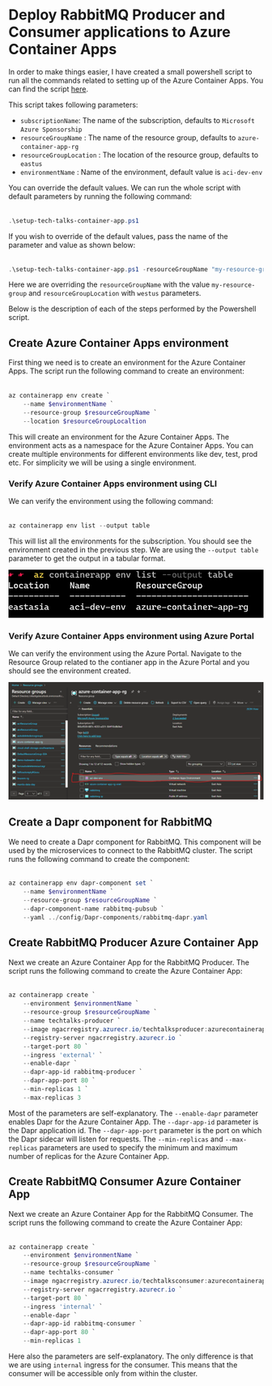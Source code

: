 # Deploy RabbitMQ Producer and Consumer applications to Azure Container Apps

In order to make things easier, I have created a small powershell script to run all the commands related to setting up of the Azure Container Apps. You can find the script [here](powershell/setup-tech-talks-container-app.ps1).

This script takes following parameters:

- `subscriptionName`: The name of the subscription, defaults to `Microsoft Azure Sponsorship`
- `resourceGroupName` : The name of the resource group, defaults to `azure-container-app-rg`
- `resourceGroupLocation` : The location of the resource group, defaults to `eastus`
- `environmentName` : Name of the environment, default value is `aci-dev-env`

You can override the default values. We can run the whole script with default parameters by running the following command:

```powershell

.\setup-tech-talks-container-app.ps1

```

If you wish to override of the default values, pass the name of the parameter and value as shown below:

```powershell

.\setup-tech-talks-container-app.ps1 -resourceGroupName "my-resource-group" -resourceGroupLocation "westus"

```

Here we are overriding the `resourceGroupName` with the value `my-resource-group` and `resourceGroupLocation` with `westus` parameters.

Below is the description of each of the steps performed by the Powershell script.

## Create Azure Container Apps environment

First thing we need is to create an environment for the Azure Container Apps. The script run the following command to create an environment:

```Powershell

az containerapp env create `
    --name $environmentName `
    --resource-group $resourceGroupName `
    --location $resourceGroupLocaltion

```

This will create an environment for the Azure Container Apps. The environment acts as a namespace for the Azure Container Apps. You can create multiple environments for different environments like dev, test, prod etc. For simplicity we will be using a single environment.

### Verify Azure Container Apps environment using CLI

We can verify the environment using the following command:

```Powershell

az containerapp env list --output table

```

This will list all the environments for the subscription. You should see the environment created in the previous step. We are using the `--output table` parameter to get the output in a tabular format.

![Verify Azure Container Apps environment using CLI](/images/verify-azure-container-apps-environment-cli.png)

### Verify Azure Container Apps environment using Azure Portal

We can verify the environment using the Azure Portal. Navigate to the Resource Group related to the contianer app in the Azure Portal and you should see the environment created.

![Verify Azure Contianer Apps Environment](/images/verify-azure-container-apps-environment.png)

## Create a Dapr component for RabbitMQ

We need to create a Dapr component for RabbitMQ. This component will be used by the microservices to connect to the RabbitMQ cluster. The script runs the following command to create the component:

```Powershell

az containerapp env dapr-component set `
    --name $environmentName `
    --resource-group $resourceGroupName `
    --dapr-component-name rabbitmq-pubsub `
    --yaml ../config/Dapr-components/rabbitmq-dapr.yaml

```

## Create RabbitMQ Producer Azure Container App

Next we create an Azure Container App for the RabbitMQ Producer. The script runs the following command to create the Azure Container App:

```Powershell

az containerapp create `
    --environment $environmentName `
    --resource-group $resourceGroupName `
    --name techtalks-producer `
    --image ngacrregistry.azurecr.io/techtalksproducer:azurecontainerapp `
    --registry-server ngacrregistry.azurecr.io `
    --target-port 80 `
    --ingress 'external' `
    --enable-dapr `
    --dapr-app-id rabbitmq-producer `
    --dapr-app-port 80 `
    --min-replicas 1 `
    --max-replicas 3

```

Most of the parameters are self-explanatory. The `--enable-dapr` parameter enables Dapr for the Azure Container App. The `--dapr-app-id` parameter is the Dapr application id. The `--dapr-app-port` parameter is the port on which the Dapr sidecar will listen for requests. The `--min-replicas` and `--max-replicas` parameters are used to specify the minimum and maximum number of replicas for the Azure Container App.

## Create RabbitMQ Consumer Azure Container App

Next we create an Azure Container App for the RabbitMQ Consumer. The script runs the following command to create the Azure Container App:

```Powershell

az containerapp create `
    --environment $environmentName `
    --resource-group $resourceGroupName `
    --name techtalks-consumer `
    --image ngacrregistry.azurecr.io/techtalksconsumer:azurecontainerapp `
    --registry-server ngacrregistry.azurecr.io `
    --target-port 80 `
    --ingress 'internal' `
    --enable-dapr `
    --dapr-app-id rabbitmq-consumer `
    --dapr-app-port 80 `
    --min-replicas 1

```

Here also the parameters are self-explanatory. The only difference is that we are using `internal` ingress for the consumer. This means that the consumer will be accessible only from within the cluster.
